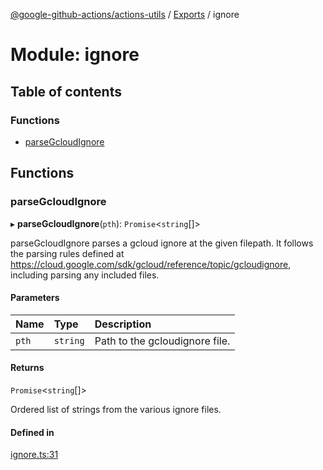 [@google-github-actions/actions-utils](../README.md) / [Exports](../modules.md) / ignore

# Module: ignore

## Table of contents

### Functions

- [parseGcloudIgnore](ignore.md#parsegcloudignore)

## Functions

### parseGcloudIgnore

▸ **parseGcloudIgnore**(`pth`): `Promise`<`string`[]\>

parseGcloudIgnore parses a gcloud ignore at the given filepath. It follows
the parsing rules defined at
https://cloud.google.com/sdk/gcloud/reference/topic/gcloudignore, including
parsing any included files.

#### Parameters

| Name | Type | Description |
| :------ | :------ | :------ |
| `pth` | `string` | Path to the gcloudignore file. |

#### Returns

`Promise`<`string`[]\>

Ordered list of strings from the various ignore files.

#### Defined in

[ignore.ts:31](https://github.com/google-github-actions/actions-utils/blob/main/src/ignore.ts#L31)
